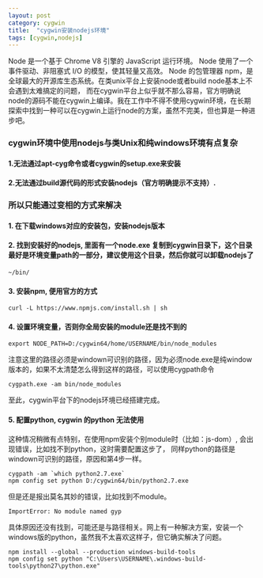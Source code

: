 ```yaml
---
layout: post
category: cygwin
title:  "cygwin安装nodejs环境"
tags: [cygwin,nodejs]
---
```


Node 是一个基于 Chrome V8 引擎的 JavaScript 运行环境。 Node 使用了一个事件驱动、非阻塞式 I/O 的模型，使其轻量又高效。 Node 的包管理器 npm，是全球最大的开源库生态系统。在类unix平台上安装node或者build node基本上不会遇到太难搞定的问题， 而在cygwin平台上似乎就不那么容易，官方明确说node的源码不能在cygwin上编译。我在工作中不得不使用cygwin环境，在长期探索中找到一种可以在cygwin上运行node的方案，虽然不完美，但也算是一种进步吧。

<!-- more -->

### cygwin环境中使用nodejs与类Unix和纯windows环境有点复杂

#### 1.无法通过apt-cyg命令或者cygwin的setup.exe来安装

#### 2.无法通过build源代码的形式安装nodejs（官方明确提示不支持）.

<!-- more -->

### 所以只能通过变相的方式来解决

#### 1. 在下载windows对应的安装包，安装nodejs版本

#### 2. 找到安装好的nodejs, 里面有一个node.exe 复制到cygwin目录下，这个目录最好是环境变量path的一部分，建议使用这个目录，然后你就可以卸载nodejs了

```
~/bin/
```

#### 3. 安装npm, 便用官方的方式

```
curl -L https://www.npmjs.com/install.sh | sh
```

#### 4. 设置环境变量，否则你全局安装的module还是找不到的

```
export NODE_PATH=D:/cygwin64/home/USERNAME/bin/node_modules
```

注意这里的路径必须是windown可识别的路径，因为必须node.exe是纯window版本的，如果不太清楚怎么得到这样的路径，可以使用cygpath命令

```
cygpath.exe -am bin/node_modules
```

至此，cygwin平台下的nodejs环境已经搭建完成。

#### 5. 配置python, cygwin 的python 无法使用

这种情况稍微有点特别，在使用npm安装个别module时（比如：js-dom）, 会出现错误，比如找不到python，这时需要配置这步了， 同样python的路径是windown可识别的路径，原因和第4步一样。

```
cygpath -am `which python2.7.exe`
npm config set python D:/cygwin64/bin/python2.7.exe
```

但是还是报出莫名其妙的错误，比如找到不module。

```
ImportError: No module named gyp
```

具体原因还没有找到，可能还是与路径相关。网上有一种解决方案，安装一个windows版的python，虽然我不太喜欢这样子，但它确实解决了问题。

```
npm install --global --production windows-build-tools
npm config set python "C:\Users\USERNAME\.windows-build-tools\python27\python.exe"
```

